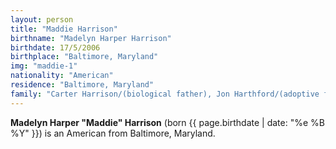 ```yaml
---
layout: person
title: "Maddie Harrison"
birthname: "Madelyn Harper Harrison"
birthdate: 17/5/2006
birthplace: "Baltimore, Maryland"
img: "maddie-1"
nationality: "American"
residence: "Baltimore, Maryland"
family: "Carter Harrison/(biological father), Jon Harthford/(adoptive father), Rachel Barns/(biological mother)"
---
```

**Madelyn Harper "Maddie" Harrison** (born {{ page.birthdate | date: "%e %B %Y" }}) is an American from Baltimore, Maryland.
